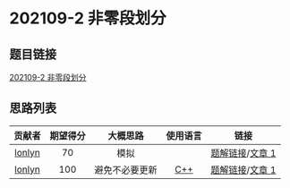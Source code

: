 # 202109-2 非零段划分

## 题目链接

[202109-2 非零段划分](http://118.190.20.162/view.page?gpid=T130)

## 思路列表

| 贡献者 | 期望得分 | 大概思路 | 使用语言 | 链接 |
| :-: | :-: | :-: | :-: | :-: | 
| [lonlyn](https://github.com/lxlonlyn) | 70 | 模拟 |  | [题解链接](1.md#70)/[文章 1] |
| [lonlyn](https://github.com/lxlonlyn) | 100 | 避免不必要更新 | [C++](1.md#_1) | [题解链接](1.md#100)/[文章 1] |

[文章 1]: 1.md